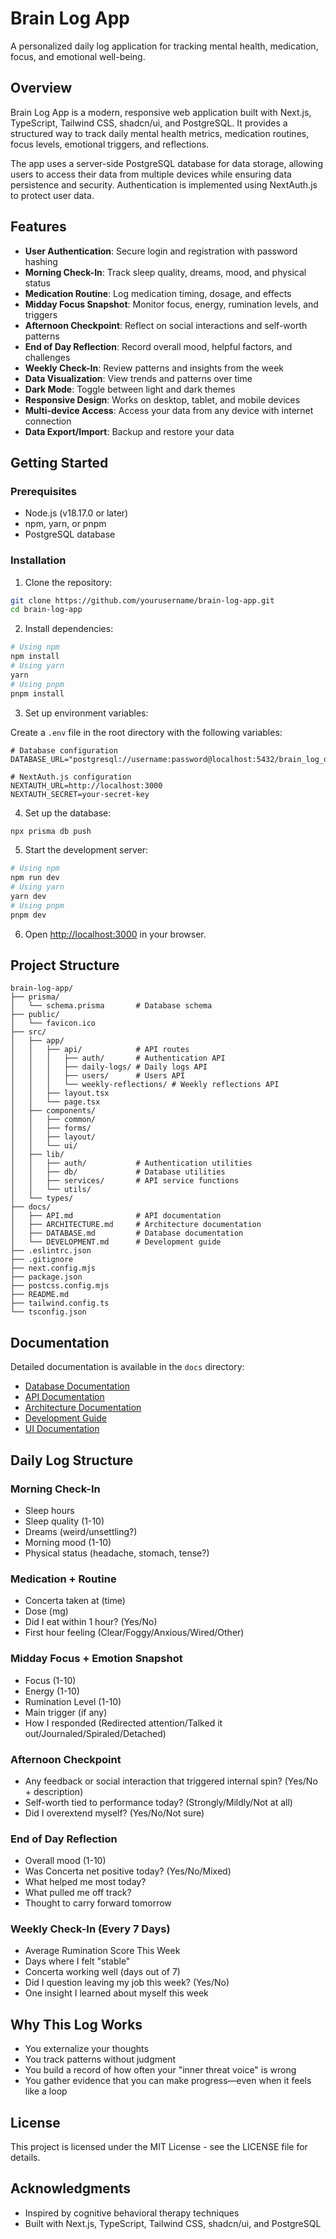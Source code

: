 # Brain Log App

A personalized daily log application for tracking mental health, medication, focus, and emotional well-being.

## Overview

Brain Log App is a modern, responsive web application built with Next.js, TypeScript, Tailwind CSS, shadcn/ui, and PostgreSQL. It provides a structured way to track daily mental health metrics, medication routines, focus levels, emotional triggers, and reflections.

The app uses a server-side PostgreSQL database for data storage, allowing users to access their data from multiple devices while ensuring data persistence and security. Authentication is implemented using NextAuth.js to protect user data.

## Features

- **User Authentication**: Secure login and registration with password hashing
- **Morning Check-In**: Track sleep quality, dreams, mood, and physical status
- **Medication Routine**: Log medication timing, dosage, and effects
- **Midday Focus Snapshot**: Monitor focus, energy, rumination levels, and triggers
- **Afternoon Checkpoint**: Reflect on social interactions and self-worth patterns
- **End of Day Reflection**: Record overall mood, helpful factors, and challenges
- **Weekly Check-In**: Review patterns and insights from the week
- **Data Visualization**: View trends and patterns over time
- **Dark Mode**: Toggle between light and dark themes
- **Responsive Design**: Works on desktop, tablet, and mobile devices
- **Multi-device Access**: Access your data from any device with internet connection
- **Data Export/Import**: Backup and restore your data

## Getting Started

### Prerequisites

- Node.js (v18.17.0 or later)
- npm, yarn, or pnpm
- PostgreSQL database

### Installation

1. Clone the repository:

```bash
git clone https://github.com/yourusername/brain-log-app.git
cd brain-log-app
```

2. Install dependencies:

```bash
# Using npm
npm install
# Using yarn
yarn
# Using pnpm
pnpm install
```

3. Set up environment variables:

Create a `.env` file in the root directory with the following variables:

```
# Database configuration
DATABASE_URL="postgresql://username:password@localhost:5432/brain_log_db"

# NextAuth.js configuration
NEXTAUTH_URL=http://localhost:3000
NEXTAUTH_SECRET=your-secret-key
```

4. Set up the database:

```bash
npx prisma db push
```

5. Start the development server:

```bash
# Using npm
npm run dev
# Using yarn
yarn dev
# Using pnpm
pnpm dev
```

6. Open [http://localhost:3000](http://localhost:3000) in your browser.

## Project Structure

```
brain-log-app/
├── prisma/
│   └── schema.prisma       # Database schema
├── public/
│   └── favicon.ico
├── src/
│   ├── app/
│   │   ├── api/            # API routes
│   │   │   ├── auth/       # Authentication API
│   │   │   ├── daily-logs/ # Daily logs API
│   │   │   ├── users/      # Users API
│   │   │   └── weekly-reflections/ # Weekly reflections API
│   │   ├── layout.tsx
│   │   └── page.tsx
│   ├── components/
│   │   ├── common/
│   │   ├── forms/
│   │   ├── layout/
│   │   └── ui/
│   ├── lib/
│   │   ├── auth/           # Authentication utilities
│   │   ├── db/             # Database utilities
│   │   ├── services/       # API service functions
│   │   └── utils/
│   └── types/
├── docs/
│   ├── API.md              # API documentation
│   ├── ARCHITECTURE.md     # Architecture documentation
│   ├── DATABASE.md         # Database documentation
│   └── DEVELOPMENT.md      # Development guide
├── .eslintrc.json
├── .gitignore
├── next.config.mjs
├── package.json
├── postcss.config.mjs
├── README.md
├── tailwind.config.ts
└── tsconfig.json
```

## Documentation

Detailed documentation is available in the `docs` directory:

- [Database Documentation](docs/DATABASE.md)
- [API Documentation](docs/API.md)
- [Architecture Documentation](docs/ARCHITECTURE.md)
- [Development Guide](docs/DEVELOPMENT.md)
- [UI Documentation](docs/UI.md)

## Daily Log Structure

### Morning Check-In
- Sleep hours
- Sleep quality (1-10)
- Dreams (weird/unsettling?)
- Morning mood (1-10)
- Physical status (headache, stomach, tense?)

### Medication + Routine
- Concerta taken at (time)
- Dose (mg)
- Did I eat within 1 hour? (Yes/No)
- First hour feeling (Clear/Foggy/Anxious/Wired/Other)

### Midday Focus + Emotion Snapshot
- Focus (1-10)
- Energy (1-10)
- Rumination Level (1-10)
- Main trigger (if any)
- How I responded (Redirected attention/Talked it out/Journaled/Spiraled/Detached)

### Afternoon Checkpoint
- Any feedback or social interaction that triggered internal spin? (Yes/No + description)
- Self-worth tied to performance today? (Strongly/Mildly/Not at all)
- Did I overextend myself? (Yes/No/Not sure)

### End of Day Reflection
- Overall mood (1-10)
- Was Concerta net positive today? (Yes/No/Mixed)
- What helped me most today?
- What pulled me off track?
- Thought to carry forward tomorrow

### Weekly Check-In (Every 7 Days)
- Average Rumination Score This Week
- Days where I felt "stable"
- Concerta working well (days out of 7)
- Did I question leaving my job this week? (Yes/No)
- One insight I learned about myself this week

## Why This Log Works

- You externalize your thoughts
- You track patterns without judgment
- You build a record of how often your "inner threat voice" is wrong
- You gather evidence that you can make progress—even when it feels like a loop

## License

This project is licensed under the MIT License - see the LICENSE file for details.

## Acknowledgments

- Inspired by cognitive behavioral therapy techniques
- Built with Next.js, TypeScript, Tailwind CSS, shadcn/ui, and PostgreSQL
